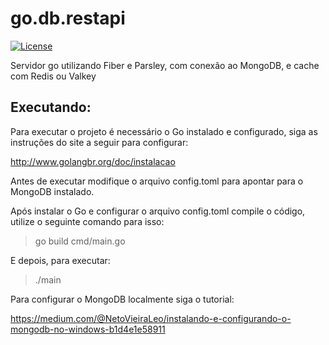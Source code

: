 # go.db.restapi

[![License](https://img.shields.io/github/license/caiocampos/go.db.restapi.svg)](LICENSE)

Servidor go utilizando Fiber e Parsley, com conexão ao MongoDB, e cache com Redis ou Valkey

## Executando:

Para executar o projeto é necessário o Go instalado e configurado, siga as instruções do site a seguir para configurar:

http://www.golangbr.org/doc/instalacao

Antes de executar modifique o arquivo config.toml para apontar para o MongoDB instalado.

Após instalar o Go e configurar o arquivo config.toml compile o código, utilize o seguinte comando para isso:

> go build cmd/main.go

E depois, para executar:

> ./main

Para configurar o MongoDB localmente siga o tutorial:

https://medium.com/@NetoVieiraLeo/instalando-e-configurando-o-mongodb-no-windows-b1d4e1e58911

